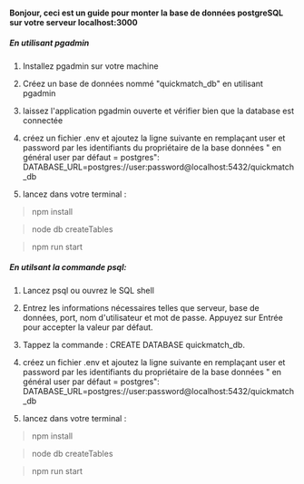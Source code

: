 #### Bonjour, ceci est un guide pour monter la base de données postgreSQL sur votre serveur localhost:3000

##### En utilisant pgadmin

1. Installez pgadmin sur votre machine

2. Créez un base de données nommé "quickmatch_db" en utilisant pgadmin

3. laissez l'application pgadmin ouverte et vérifier bien que la database est connectée

4. créez un fichier .env et ajoutez la ligne suivante en remplaçant user et password par les identifiants du propriétaire de la base données " en général user par défaut = postgres":
   DATABASE_URL=postgres://user:password@localhost:5432/quickmatch_db

5. lancez dans votre terminal :

> npm install

> node db createTables

> npm run start

##### En utilsant la commande psql:

1. Lancez psql ou ouvrez le SQL shell

2. Entrez les informations nécessaires telles que serveur, base de données, port, nom d'utilisateur et mot de passe. Appuyez sur Entrée pour accepter la valeur par défaut.

3. Tappez la commande : CREATE DATABASE quickmatch_db.

4. créez un fichier .env et ajoutez la ligne suivante en remplaçant user et password par les identifiants du propriétaire de la base données " en général user par défaut = postgres":
   DATABASE_URL=postgres://user:password@localhost:5432/quickmatch_db

5. lancez dans votre terminal :

> npm install

> node db createTables

> npm run start
